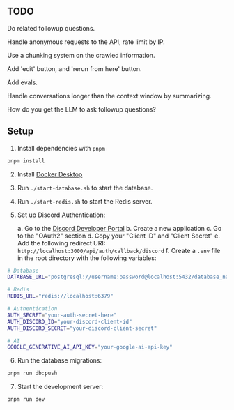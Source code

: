 ## TODO

Do related followup questions.

Handle anonymous requests to the API, rate limit by IP.

Use a chunking system on the crawled information.

Add 'edit' button, and 'rerun from here' button.

Add evals.

Handle conversations longer than the context window by summarizing.

How do you get the LLM to ask followup questions?

## Setup

1. Install dependencies with `pnpm`

```bash
pnpm install
```

2. Install [Docker Desktop](https://www.docker.com/products/docker-desktop/)

3. Run `./start-database.sh` to start the database.

4. Run `./start-redis.sh` to start the Redis server.

5. Set up Discord Authentication:

   a. Go to the [Discord Developer Portal](https://discord.com/developers/applications)
   b. Create a new application
   c. Go to the "OAuth2" section
   d. Copy your "Client ID" and "Client Secret"
   e. Add the following redirect URI: `http://localhost:3000/api/auth/callback/discord`
   f. Create a `.env` file in the root directory with the following variables:

```bash
# Database
DATABASE_URL="postgresql://username:password@localhost:5432/database_name"

# Redis
REDIS_URL="redis://localhost:6379"

# Authentication
AUTH_SECRET="your-auth-secret-here"
AUTH_DISCORD_ID="your-discord-client-id"
AUTH_DISCORD_SECRET="your-discord-client-secret"

# AI
GOOGLE_GENERATIVE_AI_API_KEY="your-google-ai-api-key"
```

6. Run the database migrations:

```bash
pnpm run db:push
```

7. Start the development server:

```bash
pnpm run dev
```
